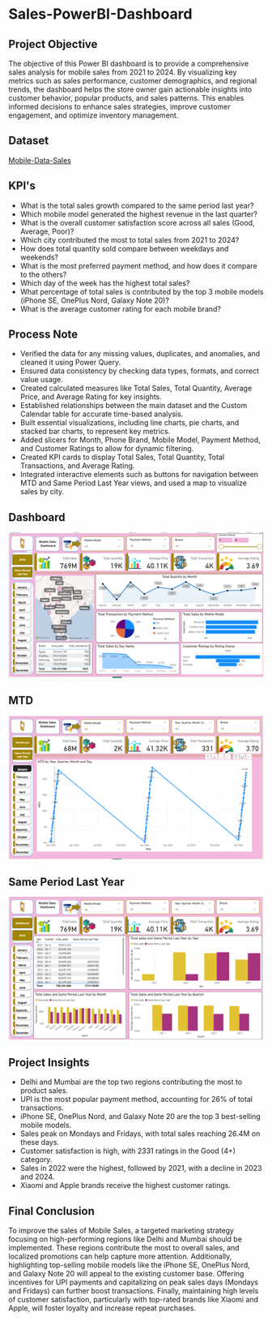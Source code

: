 # Sales-PowerBI-Dashboard
## Project Objective

The objective of this Power BI dashboard is to provide a comprehensive sales analysis for mobile sales from 2021 to 2024. By visualizing key metrics such as sales performance, customer demographics, and regional trends, the dashboard helps the store owner gain actionable insights into customer behavior, popular products, and sales patterns. This enables informed decisions to enhance sales strategies, improve customer engagement, and optimize inventory management.

## Dataset
[Mobile-Data-Sales](https://github.com/projbyshravan/Sales-PowerBI-Dashboard/blob/main/mobile-sales-data-shravan.xlsx)

## KPI's

- What is the total sales growth compared to the same period last year?
- Which mobile model generated the highest revenue in the last quarter?
- What is the overall customer satisfaction score across all sales (Good, Average, Poor)?
- Which city contributed the most to total sales from 2021 to 2024?
- How does total quantity sold compare between weekdays and weekends?
- What is the most preferred payment method, and how does it compare to the others?
- Which day of the week has the highest total sales?
- What percentage of total sales is contributed by the top 3 mobile models (iPhone SE, OnePlus Nord, Galaxy Note 20)?
- What is the average customer rating for each mobile brand?

## Process Note

- Verified the data for any missing values, duplicates, and anomalies, and cleaned it using Power Query.
- Ensured data consistency by checking data types, formats, and correct value usage.
- Created calculated measures like Total Sales, Total Quantity, Average Price, and Average Rating for key insights.
- Established relationships between the main dataset and the Custom Calendar table for accurate time-based analysis.
- Built essential visualizations, including line charts, pie charts, and stacked bar charts, to represent key metrics.
- Added slicers for Month, Phone Brand, Mobile Model, Payment Method, and Customer Ratings to allow for dynamic filtering.
- Created KPI cards to display Total Sales, Total Quantity, Total Transactions, and Average Rating.
- Integrated interactive elements such as buttons for navigation between MTD and Same Period Last Year views, and used a map to visualize sales by city.

## Dashboard

![Dashboard](https://github.com/projbyshravan/Sales-PowerBI-Dashboard/blob/main/Dashboard.PNG)

## MTD

![MTD](https://github.com/projbyshravan/Sales-PowerBI-Dashboard/blob/main/MTD-PAGE2.PNG)

## Same Period Last Year

![Same Period Last Year](https://github.com/projbyshravan/Sales-PowerBI-Dashboard/blob/main/Sameperiodlastyear.PNG)

## Project Insights

- Delhi and Mumbai are the top two regions contributing the most to product sales.
- UPI is the most popular payment method, accounting for 26% of total transactions.
- iPhone SE, OnePlus Nord, and Galaxy Note 20 are the top 3 best-selling mobile models.
- Sales peak on Mondays and Fridays, with total sales reaching 26.4M on these days.
- Customer satisfaction is high, with 2331 ratings in the Good (4+) category.
- Sales in 2022 were the highest, followed by 2021, with a decline in 2023 and 2024.
- Xiaomi and Apple brands receive the highest customer ratings.

## Final Conclusion

To improve the sales of Mobile Sales, a targeted marketing strategy focusing on high-performing regions like Delhi and Mumbai should be implemented. These regions contribute the most to overall sales, and localized promotions can help capture more attention. Additionally, highlighting top-selling mobile models like the iPhone SE, OnePlus Nord, and Galaxy Note 20 will appeal to the existing customer base. Offering incentives for UPI payments and capitalizing on peak sales days (Mondays and Fridays) can further boost transactions. Finally, maintaining high levels of customer satisfaction, particularly with top-rated brands like Xiaomi and Apple, will foster loyalty and increase repeat purchases.
